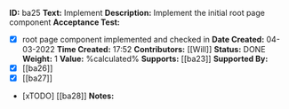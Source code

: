 **ID:** ba25
**Text:** Implement
**Description:** Implement the initial root page component
**Acceptance Test:**
- [x] root page component implemented and checked in
**Date Created:** 04-03-2022
**Time Created:** 17:52
**Contributors:** [[Will]]
**Status:** DONE
**Weight:** 1
**Value:** %calculated%
**Supports:** [[ba23]]
**Supported By:** 
- [x] [[ba26]]
- [x] [[ba27]]
- [xTODO] [[ba28]]
**Notes:**